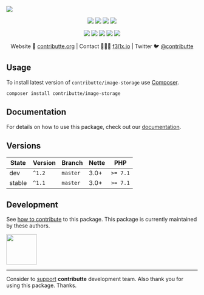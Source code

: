 ![](https://heatbadger.now.sh/github/readme/contributte/image-storage/)

<p align=center>
  <a href="https://github.com/contributte/image-storage/actions"><img src="https://badgen.net/github/checks/contributte/image-storage/master?cache=300"></a>
  <a href="https://coveralls.io/r/contributte/image-storage"><img src="https://badgen.net/coveralls/c/github/contributte/image-storage?cache=300"></a>
  <a href="https://packagist.org/packages/contributte/image-storage"><img src="https://badgen.net/packagist/dm/contributte/image-storage"></a>
  <a href="https://packagist.org/packages/contributte/image-storage"><img src="https://badgen.net/packagist/v/contributte/image-storage"></a>
</p>
<p align=center>
  <a href="https://packagist.org/packages/contributte/image-storage"><img src="https://badgen.net/packagist/php/contributte/image-storage"></a>
  <a href="https://github.com/contributte/image-storage"><img src="https://badgen.net/github/license/contributte/image-storage"></a>
  <a href="https://bit.ly/ctteg"><img src="https://badgen.net/badge/support/gitter/cyan"></a>
  <a href="https://bit.ly/cttfo"><img src="https://badgen.net/badge/support/forum/yellow"></a>
  <a href="https://contributte.org/partners.html"><img src="https://badgen.net/badge/sponsor/donations/F96854"></a>
</p>

<p align=center>
Website 🚀 <a href="https://contributte.org">contributte.org</a> | Contact 👨🏻‍💻 <a href="https://f3l1x.io">f3l1x.io</a> | Twitter 🐦 <a href="https://twitter.com/contributte">@contributte</a>
</p>

## Usage

To install latest version of `contributte/image-storage` use [Composer](https://getcomposer.com).

```
composer install contributte/image-storage
```

## Documentation

For details on how to use this package, check out our [documentation](.docs).

## Versions

| State       | Version | Branch   | Nette  | PHP      |
|-------------|---------|----------|--------|----------|
| dev         | `^1.2`  | `master` | 3.0+   | `>= 7.1` | 
| stable      | `^1.1`  | `master` | 3.0+   | `>= 7.1` |


## Development

See [how to contribute](https://contributte.org) to this package. This package is currently maintained by these authors.

<a href="https://github.com/paveljanda">
    <img width="80" height="80" src="https://avatars2.githubusercontent.com/u/1488874?v=3&s=80">
</a>

-----

Consider to [support](https://contributte.com/partners) **contributte** development team.
Also thank you for using this package. Thanks.
